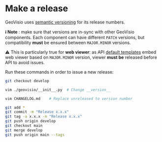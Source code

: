 # Make a release

GeoVisio uses [semantic versioning](https://semver.org/) for its release numbers.

__ℹ️ Note__ : make sure that versions are in-sync with other GeoVisio components. Each component can have different `PATCH` versions, but compatibility __must__ be ensured between `MAJOR.MINOR` versions.

⚠️ This is particularly true for __web viewer__: as API [default templates](../geovisio/templates/) embed web viewer based on `MAJOR.MINOR` version, viewer __must be__ released before API to avoid issues.

Run these commands in order to issue a new release:

```bash
git checkout develop

vim ./geovisio/__init__.py	# Change __version__

vim CHANGELOG.md	# Replace unreleased to version number

git add *
git commit -m "Release x.x.x"
git tag -a x.x.x -m "Release x.x.x"
git push origin develop
git checkout main
git merge develop
git push origin main --tags
```
